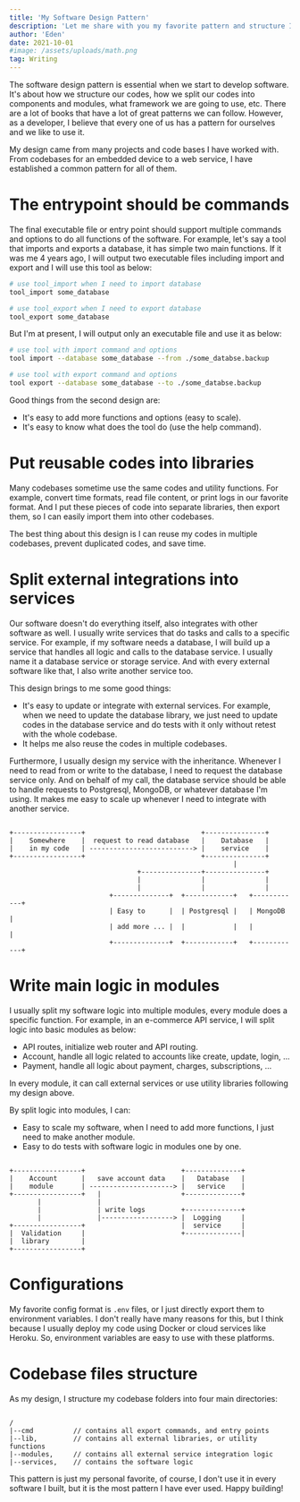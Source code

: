 ```yaml
---
title: 'My Software Design Pattern'
description: 'Let me share with you my favorite pattern and structure I usually use in my codebases.'
author: 'Eden'
date: 2021-10-01
#image: /assets/uploads/math.png
tag: Writing
---
```


The software design pattern is essential when we start to develop software.
It's about how we structure our codes, how we split our codes into components and modules, what framework we are going to use, etc.
There are a lot of books that have a lot of great patterns we can follow.
However, as a developer, I believe that every one of us has a pattern for ourselves and we like to use it.

My design came from many projects and code bases I have worked with.
From codebases for an embedded device to a web service, I have established a common pattern for all of them.

# The entrypoint should be commands

The final executable file or entry point should support multiple commands and options to do all functions of the software.
For example, let's say a tool that imports and exports a database, it has simple two main functions.
If it was me 4 years ago, I will output two executable files including import and export and I will use this tool as below:

```bash
# use tool_import when I need to import database
tool_import some_database

# use tool_export when I need to export database
tool_export some_database
```

But I'm at present, I will output only an executable file and use it as below:

```bash
# use tool with import command and options
tool import --database some_database --from ./some_databse.backup

# use tool with export command and options
tool export --database some_database --to ./some_databse.backup
```

Good things from the second design are:

- It's easy to add more functions and options (easy to scale).
- It's easy to know what does the tool do (use the help command).

# Put reusable codes into libraries

Many codebases sometime use the same codes and utility functions.
For example, convert time formats, read file content, or print logs in our favorite format.
And I put these pieces of code into separate libraries, then export them, so I can easily import them into other codebases.

The best thing about this design is I can reuse my codes in multiple codebases, prevent duplicated codes, and save time.

# Split external integrations into services

Our software doesn't do everything itself, also integrates with other software as well. I usually write services that do tasks and calls to a specific service.
For example, if my software needs a database, I will build up a service that handles all logic and calls to the database service. I usually name it a database service or storage service.
And with every external software like that, I also write another service too.

This design brings to me some good things:

- It's easy to update or integrate with external services. For example, when we need to update the database library, we just need to update codes in the database service and do tests with it only without retest with the whole codebase.
- It helps me also reuse the codes in multiple codebases.

Furthermore, I usually design my service with the inheritance.
Whenever I need to read from or write to the database, I need to request the database service only.
And on behalf of my call, the database service should be able to handle requests to Postgresql, MongoDB, or whatever database I'm using.
It makes me easy to scale up whenever I need to integrate with another service.

```text

+-----------------+                             +---------------+
|    Somewhere    |  request to read database   |    Database   |
|    in my code   | --------------------------> |    service    |
+-----------------+                             +---------------+
                                                        |
                                +---------------+---------------+
                                |               |               |
                                |               |               |
                         +--------------+  +------------+   +------------+
                         | Easy to      |  | Postgresql |   | MongoDB    |
                         | add more ... |  |            |   |            |
                         +--------------+  +------------+   +------------+
```

# Write main logic in modules

I usually split my software logic into multiple modules, every module does a specific function.
For example, in an e-commerce API service, I will split logic into basic modules as below:

- API routes, initialize web router and API routing.
- Account, handle all logic related to accounts like create, update, login, ...
- Payment, handle all logic about payment, charges, subscriptions, ...

In every module, it can call external services or use utility libraries following my design above.

By split logic into modules, I can:

- Easy to scale my software, when I need to add more functions, I just need to make another module.
- Easy to do tests with software logic in modules one by one.

```text

+-----------------+                        +--------------+
|    Account      |   save account data    |   Database   |
|    module       | ---------------------> |   service    |
+-----------------+   |                    +--------------+
       |              |
       |              | write logs         +--------------+
       |              |------------------> |  Logging     |
+-----------------+                        |  service     |
|  Validation     |                        +--------------|
|  library        |
+-----------------+
```

# Configurations

My favorite config format is `.env` files, or I just directly export them to environment variables.
I don't really have many reasons for this, but I think because I usually deploy my code using Docker or cloud services like Heroku.
So, environment variables are easy to use with these platforms.

# Codebase files structure

As my design, I structure my codebase folders into four main directories:

```text

/
|--cmd          // contains all export commands, and entry points
|--lib,         // contains all external libraries, or utility functions
|--modules,     // contains all external service integration logic
|--services,    // contains the software logic

```

This pattern is just my personal favorite, of course, I don't use it in every software I built, but it is the most pattern I have ever used. Happy building!
